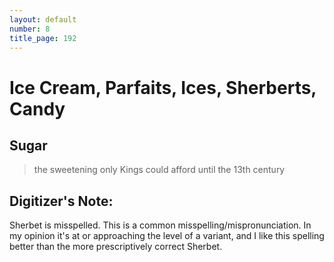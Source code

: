 ```yaml
---
layout: default
number: 8
title_page: 192
---
```


# Ice Cream, Parfaits, Ices, Sherberts, Candy

## Sugar
> the sweetening only Kings could afford until the 13th century

## Digitizer's Note:

Sherbet is misspelled.  This is a common misspelling/mispronunciation.  In my opinion it's at or approaching the level of a variant, and I like this spelling better than the more prescriptively correct Sherbet.